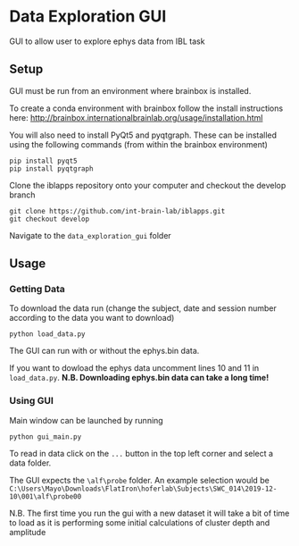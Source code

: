 # Data Exploration GUI

GUI to allow user to explore ephys data from IBL task

## Setup

GUI must be run from an environment where brainbox is installed.

To create a conda environment with brainbox follow the install instructions here:
http://brainbox.internationalbrainlab.org/usage/installation.html

You will also need to install PyQt5 and pyqtgraph.
These can be installed using the following commands (from within the brainbox environment)

```
pip install pyqt5
pip install pyqtgraph
```

Clone the iblapps repository onto your computer and checkout the develop branch

```
git clone https://github.com/int-brain-lab/iblapps.git
git checkout develop
```

Navigate to the ```data_exploration_gui``` folder

## Usage
### Getting Data
To download the data run (change the subject, date and session number according to the data you want to download)

```
python load_data.py
```

The GUI can run with or without the ephys.bin data. 

If you want to dowload the ephys data uncomment lines 10 and 11 in ```load_data.py```. **N.B. Downloading ephys.bin data can take a long time!**



### Using GUI
Main window can be launched by running

```
python gui_main.py
```

To read in data click on the ```...``` button in the top left corner and select a data folder.

The GUI expects the ```\alf\probe``` folder. An example selection would be 
```C:\Users\Mayo\Downloads\FlatIron\hoferlab\Subjects\SWC_014\2019-12-10\001\alf\probe00```

N.B. The first time you run the gui with a new dataset it will take a bit of time to load as it is performing some initial calculations of cluster depth and amplitude

